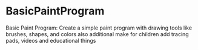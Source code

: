 # BasicPaintProgram
Basic Paint Program: Create a simple paint program with drawing tools like brushes, shapes, and colors also additional make for children add tracing pads, videos and educational things
